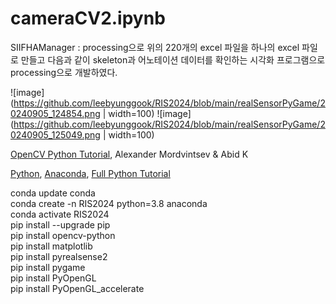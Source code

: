 # cameraCV2.ipynb

SIIFHAManager : processing으로 위의 220개의 excel 파일을 하나의 excel 파일로 만들고 다음과 같이 skeleton과 어노테이션 데이터를 확인하는 시각화 프로그램으로 processing으로 개발하였다. 

![image](https://github.com/leebyunggook/RIS2024/blob/main/realSensorPyGame/20240905_124854.png | width=100)
![image](https://github.com/leebyunggook/RIS2024/blob/main/realSensorPyGame/20240905_125049.png | width=100)

[OpenCV Python Tutorial](https://opencv24-python-tutorials.readthedocs.io/_/downloads/en/stable/pdf/), Alexander Mordvintsev & Abid K <br>

[Python](https://www.python.org/), [Anaconda](https://www.anaconda.com/), [Full Python Tutorial](https://drive.google.com/open?id=1eWCa8n5kukfqEwhwYCbY-U_8deloT6Pg) 

conda update conda<br>
conda create -n RIS2024 python=3.8 anaconda<br>
conda activate RIS2024<br>
pip install --upgrade pip<br>
pip install opencv-python<br>
pip install matplotlib<br>
pip install pyrealsense2<br>
pip install pygame<br>
pip install PyOpenGL<br>
pip install PyOpenGL_accelerate<br>



